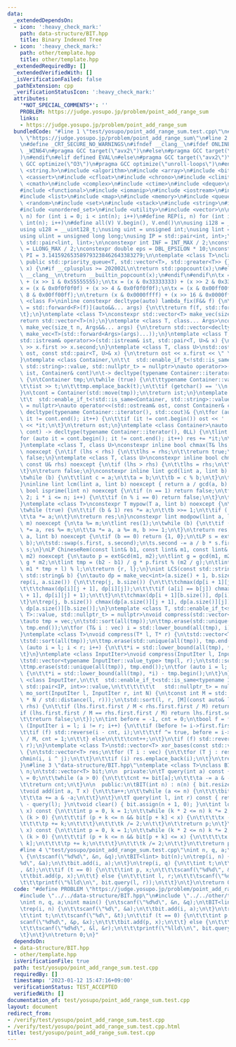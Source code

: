 ```yaml
---
data:
  _extendedDependsOn:
  - icon: ':heavy_check_mark:'
    path: data-structure/BIT.hpp
    title: Binary Indexed Tree
  - icon: ':heavy_check_mark:'
    path: other/template.hpp
    title: other/template.hpp
  _extendedRequiredBy: []
  _extendedVerifiedWith: []
  _isVerificationFailed: false
  _pathExtension: cpp
  _verificationStatusIcon: ':heavy_check_mark:'
  attributes:
    '*NOT_SPECIAL_COMMENTS*': ''
    PROBLEM: https://judge.yosupo.jp/problem/point_add_range_sum
    links:
    - https://judge.yosupo.jp/problem/point_add_range_sum
  bundledCode: "#line 1 \"test/yosupo/point_add_range_sum.test.cpp\"\n#define PROBLEM\
    \ \"https://judge.yosupo.jp/problem/point_add_range_sum\"\n#line 2 \"other/template.hpp\"\
    \n#define _CRT_SECURE_NO_WARNINGS\n#ifndef __clang__\n#ifdef ONLINE_JUDGE\n#ifdef\
    \ _WIN64\n#pragma GCC target(\"avx2\")\n#else\n#pragma GCC target(\"avx512f\"\
    )\n#endif\n#elif defined EVAL\n#else\n#pragma GCC target(\"avx2\")\n#endif\n#pragma\
    \ GCC optimize(\"O3\")\n#pragma GCC optimize(\"unroll-loops\")\n#endif\n#include\
    \ <string.h>\n#include <algorithm>\n#include <array>\n#include <bitset>\n#include\
    \ <cassert>\n#include <cfloat>\n#include <chrono>\n#include <climits>\n#include\
    \ <cmath>\n#include <complex>\n#include <ctime>\n#include <deque>\n#include <fstream>\n\
    #include <functional>\n#include <iomanip>\n#include <iostream>\n#include <iterator>\n\
    #include <list>\n#include <map>\n#include <memory>\n#include <queue>\n#include\
    \ <random>\n#include <set>\n#include <stack>\n#include <string>\n#include <unordered_map>\n\
    #include <unordered_set>\n#include <utility>\n#include <vector>\n\n#define rep(i,\
    \ n) for (int i = 0; i < int(n); i++)\n#define REP(i, n) for (int i = 1; i <=\
    \ int(n); i++)\n#define all(V) V.begin(), V.end()\n\nusing i128 = __int128_t;\n\
    using u128 = __uint128_t;\nusing uint = unsigned int;\nusing lint = long long;\n\
    using ulint = unsigned long long;\nusing IP = std::pair<int, int>;\nusing LP =\
    \ std::pair<lint, lint>;\n\nconstexpr int INF = INT_MAX / 2;\nconstexpr lint LINF\
    \ = LLONG_MAX / 2;\nconstexpr double eps = DBL_EPSILON * 10;\nconstexpr double\
    \ PI = 3.141592653589793238462643383279;\n\ntemplate <class T>\nclass prique :\
    \ public std::priority_queue<T, std::vector<T>, std::greater<T>> {};\nint popcount(uint\
    \ x) {\n#if __cplusplus >= 202002L\n\treturn std::popcount(x);\n#else\n#ifndef\
    \ __clang__\n\treturn __builtin_popcount(x);\n#endif\n#endif\n\tx = (x & 0x55555555)\
    \ + (x >> 1 & 0x55555555);\n\tx = (x & 0x33333333) + (x >> 2 & 0x33333333);\n\t\
    x = (x & 0x0f0f0f0f) + (x >> 4 & 0x0f0f0f0f);\n\tx = (x & 0x00ff00ff) + (x >>\
    \ 8 & 0x00ff00ff);\n\treturn (x & 0x0000ffff) + (x >> 16 & 0x0000ffff);\n}\ntemplate\
    \ <class F>\ninline constexpr decltype(auto) lambda_fix(F&& f) {\n\treturn [f\
    \ = std::forward<F>(f)](auto&&... args) {\n\t\treturn f(f, std::forward<decltype(args)>(args)...);\n\
    \t};\n}\ntemplate <class T>\nconstexpr std::vector<T> make_vec(size_t n) {\n\t\
    return std::vector<T>(n);\n}\ntemplate <class T, class... Args>\nconstexpr auto\
    \ make_vec(size_t n, Args&&... args) {\n\treturn std::vector<decltype(make_vec<T>(args...))>(n,\
    \ make_vec<T>(std::forward<Args>(args)...));\n}\ntemplate <class T, class U>\n\
    std::istream& operator>>(std::istream& ist, std::pair<T, U>& x) {\n\treturn ist\
    \ >> x.first >> x.second;\n}\ntemplate <class T, class U>\nstd::ostream& operator<<(std::ostream&\
    \ ost, const std::pair<T, U>& x) {\n\treturn ost << x.first << \" \" << x.second;\n\
    }\ntemplate <class Container,\n\t\t  std::enable_if_t<!std::is_same<Container,\
    \ std::string>::value, std::nullptr_t> = nullptr>\nauto operator>>(std::istream&\
    \ ist, Container& cont)\n\t-> decltype(typename Container::iterator(), std::cin)&\
    \ {\n\tContainer tmp;\n\twhile (true) {\n\t\ttypename Container::value_type t;\n\
    \t\tist >> t;\n\t\ttmp.emplace_back(t);\n\t\tif (getchar() == '\\n') break;\n\t\
    }\n\tcont = Container(std::move(tmp));\n\treturn ist;\n}\ntemplate <class Container,\n\
    \t\t  std::enable_if_t<!std::is_same<Container, std::string>::value, std::nullptr_t>\
    \ = nullptr>\nauto operator<<(std::ostream& ost, const Container& cont)\n\t->\
    \ decltype(typename Container::iterator(), std::cout)& {\n\tfor (auto it = cont.begin();\
    \ it != cont.end(); it++) {\n\t\tif (it != cont.begin()) ost << ' ';\n\t\tost\
    \ << *it;\n\t}\n\treturn ost;\n}\ntemplate <class Container>\nauto sum(const Container&\
    \ cont) -> decltype(typename Container::iterator(), 0LL) {\n\tlint res = 0;\n\t\
    for (auto it = cont.begin(); it != cont.end(); it++) res += *it;\n\treturn res;\n\
    }\ntemplate <class T, class U>\nconstexpr inline bool chmax(T& lhs, const U& rhs)\
    \ noexcept {\n\tif (lhs < rhs) {\n\t\tlhs = rhs;\n\t\treturn true;\n\t}\n\treturn\
    \ false;\n}\ntemplate <class T, class U>\nconstexpr inline bool chmin(T& lhs,\
    \ const U& rhs) noexcept {\n\tif (lhs > rhs) {\n\t\tlhs = rhs;\n\t\treturn true;\n\
    \t}\n\treturn false;\n}\nconstexpr inline lint gcd(lint a, lint b) noexcept {\n\
    \twhile (b) {\n\t\tlint c = a;\n\t\ta = b;\n\t\tb = c % b;\n\t}\n\treturn a;\n\
    }\ninline lint lcm(lint a, lint b) noexcept { return a / gcd(a, b) * b; }\nconstexpr\
    \ bool isprime(lint n) noexcept {\n\tif (n == 1) return false;\n\tfor (int i =\
    \ 2; i * i <= n; i++) {\n\t\tif (n % i == 0) return false;\n\t}\n\treturn true;\n\
    }\ntemplate <class T>\nconstexpr T mypow(T a, lint b) noexcept {\n\tT res(1);\n\
    \twhile (true) {\n\t\tif (b & 1) res *= a;\n\t\tb >>= 1;\n\t\tif (!b) break;\n\
    \t\ta *= a;\n\t}\n\treturn res;\n}\nconstexpr lint modpow(lint a, lint b, lint\
    \ m) noexcept {\n\ta %= m;\n\tlint res(1);\n\twhile (b) {\n\t\tif (b & 1) res\
    \ *= a, res %= m;\n\t\ta *= a, a %= m, b >>= 1;\n\t}\n\treturn res;\n}\nLP extGcd(lint\
    \ a, lint b) noexcept {\n\tif (b == 0) return {1, 0};\n\tLP s = extGcd(b, a %\
    \ b);\n\tstd::swap(s.first, s.second);\n\ts.second -= a / b * s.first;\n\treturn\
    \ s;\n}\nLP ChineseRem(const lint& b1, const lint& m1, const lint& b2, const lint&\
    \ m2) noexcept {\n\tauto p = extGcd(m1, m2);\n\tlint g = gcd(m1, m2), l = m1 /\
    \ g * m2;\n\tlint tmp = (b2 - b1) / g * p.first % (m2 / g);\n\tlint r = (b1 +\
    \ m1 * tmp + l) % l;\n\treturn {r, l};\n}\nint LCS(const std::string& a, const\
    \ std::string& b) {\n\tauto dp = make_vec<int>(a.size() + 1, b.size() + 1);\n\t\
    rep(i, a.size()) {\n\t\trep(j, b.size()) {\n\t\t\tchmax(dp[i + 1][j], dp[i][j]);\n\
    \t\t\tchmax(dp[i][j + 1], dp[i][j]);\n\t\t\tif (a[i] == b[j]) chmax(dp[i + 1][j\
    \ + 1], dp[i][j] + 1);\n\t\t}\n\t\tchmax(dp[i + 1][b.size()], dp[i][b.size()]);\n\
    \t}\n\trep(j, b.size()) chmax(dp[a.size()][j + 1], dp[a.size()][j]);\n\treturn\
    \ dp[a.size()][b.size()];\n}\ntemplate <class T, std::enable_if_t<std::is_convertible<int,\
    \ T>::value, std::nullptr_t> = nullptr>\nvoid compress(std::vector<T>& vec) {\n\
    \tauto tmp = vec;\n\tstd::sort(all(tmp));\n\ttmp.erase(std::unique(all(tmp)),\
    \ tmp.end());\n\tfor (T& i : vec) i = std::lower_bound(all(tmp), i) - tmp.begin();\n\
    }\ntemplate <class T>\nvoid compress(T* l, T* r) {\n\tstd::vector<T> tmp(l, r);\n\
    \tstd::sort(all(tmp));\n\ttmp.erase(std::unique(all(tmp)), tmp.end());\n\tfor\
    \ (auto i = l; i < r; i++) {\n\t\t*i = std::lower_bound(all(tmp), *i) - tmp.begin();\n\
    \t}\n}\ntemplate <class InputIter>\nvoid compress(InputIter l, InputIter r) {\n\
    \tstd::vector<typename InputIter::value_type> tmp(l, r);\n\tstd::sort(all(tmp));\n\
    \ttmp.erase(std::unique(all(tmp)), tmp.end());\n\tfor (auto i = l; i < r; i++)\
    \ {\n\t\t*i = std::lower_bound(all(tmp), *i) - tmp.begin();\n\t}\n}\ntemplate\
    \ <class InputIter,\n\t\t  std::enable_if_t<std::is_same<typename InputIter::value_type,\
    \ std::pair<IP, int>>::value,\n\t\t\t\t\t\t   std::nullptr_t> = nullptr>\nvoid\
    \ mo_sort(InputIter l, InputIter r, int N) {\n\tconst int M = std::max(1.0, std::sqrt(lint(N)\
    \ * N / std::distance(l, r)));\n\tstd::sort(l, r, [M](const auto& lhs, const auto&\
    \ rhs) {\n\t\tif (lhs.first.first / M < rhs.first.first / M) return true;\n\t\t\
    if (lhs.first.first / M == rhs.first.first / M) return lhs.first.second < rhs.first.second;\n\
    \t\treturn false;\n\t});\n\tint before = -1, cnt = 0;\n\tbool f = false;\n\tfor\
    \ (InputIter i = l; i != r; i++) {\n\t\tif (before != i->first.first / M) {\n\t\
    \t\tif (f) std::reverse(i - cnt, i);\n\t\t\tf ^= true, before = i->first.first\
    \ / M, cnt = 1;\n\t\t} else\n\t\t\tcnt++;\n\t}\n\tif (f) std::reverse(r - cnt,\
    \ r);\n}\ntemplate <class T>\nstd::vector<T> xor_bases(const std::vector<T>& vec)\
    \ {\n\tstd::vector<T> res;\n\tfor (T i : vec) {\n\t\tfor (T j : res) {\n\t\t\t\
    chmin(i, i ^ j);\n\t\t}\n\t\tif (i) res.emplace_back(i);\n\t}\n\treturn res;\n\
    }\n#line 3 \"data-structure/BIT.hpp\"\ntemplate <class T>\nclass BIT {\n\tint\
    \ n;\n\tstd::vector<T> bit;\n\n  private:\n\tT query(int a) const {\n\t\tT cnt\
    \ = 0;\n\t\twhile (a > 0) {\n\t\t\tcnt += bit[a];\n\t\t\ta -= a & -a;\n\t\t}\n\
    \t\treturn cnt;\n\t}\n\n  public:\n\tBIT(int n) : n(n) { bit.resize(n + 1); }\n\
    \tvoid add(int a, T x) {\n\t\ta++;\n\t\twhile (a <= n) {\n\t\t\tbit[a] += x;\n\
    \t\t\ta += a & -a;\n\t\t}\n\t}\n\tT query(int l, int r) const { return query(r)\
    \ - query(l); }\n\tvoid clear() { bit.assign(n + 1, 0); }\n\tint lower_bound(T\
    \ x) const {\n\t\tint p = 0, k = 1;\n\t\twhile (k * 2 <= n) k *= 2;\n\t\twhile\
    \ (k > 0) {\n\t\t\tif (p + k <= n && bit[p + k] < x) {\n\t\t\t\tx -= bit[p + k];\n\
    \t\t\t\tp += k;\n\t\t\t}\n\t\t\tk /= 2;\n\t\t}\n\t\treturn p;\n\t}\n\tint upper_bound(T\
    \ x) const {\n\t\tint p = 0, k = 1;\n\t\twhile (k * 2 <= n) k *= 2;\n\t\twhile\
    \ (k > 0) {\n\t\t\tif (p + k <= n && bit[p + k] <= x) {\n\t\t\t\tx -= bit[p +\
    \ k];\n\t\t\t\tp += k;\n\t\t\t}\n\t\t\tk /= 2;\n\t\t}\n\t\treturn p;\n\t}\n};\n\
    #line 4 \"test/yosupo/point_add_range_sum.test.cpp\"\nint n, q, a;\nint main()\
    \ {\n\tscanf(\"%d%d\", &n, &q);\n\tBIT<lint> bit(n);\n\trep(i, n) {\n\t\tscanf(\"\
    %d\", &a);\n\t\tbit.add(i, a);\n\t}\n\trep(i, q) {\n\t\tint t;\n\t\tscanf(\"%d\"\
    , &t);\n\t\tif (t == 0) {\n\t\t\tint p, x;\n\t\t\tscanf(\"%d%d\", &p, &x);\n\t\
    \t\tbit.add(p, x);\n\t\t} else {\n\t\t\tint l, r;\n\t\t\tscanf(\"%d%d\", &l, &r);\n\
    \t\t\tprintf(\"%lld\\n\", bit.query(l, r));\n\t\t}\n\t}\n\treturn 0;\n}\n"
  code: "#define PROBLEM \"https://judge.yosupo.jp/problem/point_add_range_sum\"\n\
    #include \"../../data-structure/BIT.hpp\"\n#include \"../../other/template.hpp\"\
    \nint n, q, a;\nint main() {\n\tscanf(\"%d%d\", &n, &q);\n\tBIT<lint> bit(n);\n\
    \trep(i, n) {\n\t\tscanf(\"%d\", &a);\n\t\tbit.add(i, a);\n\t}\n\trep(i, q) {\n\
    \t\tint t;\n\t\tscanf(\"%d\", &t);\n\t\tif (t == 0) {\n\t\t\tint p, x;\n\t\t\t\
    scanf(\"%d%d\", &p, &x);\n\t\t\tbit.add(p, x);\n\t\t} else {\n\t\t\tint l, r;\n\
    \t\t\tscanf(\"%d%d\", &l, &r);\n\t\t\tprintf(\"%lld\\n\", bit.query(l, r));\n\t\
    \t}\n\t}\n\treturn 0;\n}"
  dependsOn:
  - data-structure/BIT.hpp
  - other/template.hpp
  isVerificationFile: true
  path: test/yosupo/point_add_range_sum.test.cpp
  requiredBy: []
  timestamp: '2023-01-12 15:47:16+09:00'
  verificationStatus: TEST_ACCEPTED
  verifiedWith: []
documentation_of: test/yosupo/point_add_range_sum.test.cpp
layout: document
redirect_from:
- /verify/test/yosupo/point_add_range_sum.test.cpp
- /verify/test/yosupo/point_add_range_sum.test.cpp.html
title: test/yosupo/point_add_range_sum.test.cpp
---
```

